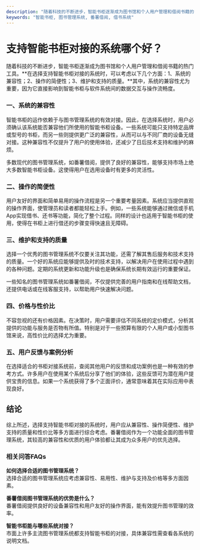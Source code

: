 ```yaml
---
description: "随着科技的不断进步，智能书柜逐渐成为图书馆和个人用户管理和借阅书籍的热门工具。**在选择支持智能书柜对接的系统时，可以考虑以下几个方面：1、系统的兼容性；2、操作的简便性；3、维护和支持的质量。**其中，系统的兼容性尤为重要，因为它直接影响到智能书柜与软件系统间的数据交互与操作流畅度。"
keywords: "智能书柜, 图书管理系统, 番薯借阅, 借书系统"
---
```

# 支持智能书柜对接的系统哪个好？

随着科技的不断进步，智能书柜逐渐成为图书馆和个人用户管理和借阅书籍的热门工具。**在选择支持智能书柜对接的系统时，可以考虑以下几个方面：1、系统的兼容性；2、操作的简便性；3、维护和支持的质量。**其中，系统的兼容性尤为重要，因为它直接影响到智能书柜与软件系统间的数据交互与操作流畅度。

### 一、系统的兼容性

智能书柜的运作依赖于与图书管理系统的有效对接。因此，在选择系统时，用户必须确认该系统能否兼容他们所使用的智能书柜设备。一些系统可能只支持特定品牌或型号的书柜，而另一些则提供更广泛的兼容性，从而可以与不同厂商的设备无缝对接。这种兼容性不仅提升了用户的使用体验，还减少了日后技术支持和维护的麻烦。

多数现代的图书管理系统，如番薯借阅，提供了良好的兼容性，能够支持市场上绝大多数智能书柜设备。这使得用户在选用设备时有更多的灵活性。

### 二、操作的简便性

用户友好的界面和简单易用的操作流程是另一个重要考量因素。系统应当提供直观的操作界面，使管理员和读者都能轻松上手。例如，一些系统能够通过微信或手机App实现借书、还书等功能，简化了整个过程。同样的设计也适用于智能书柜的使用，使得在书柜上进行借还的步骤变得快速且无障碍。

### 三、维护和支持的质量

选择一个优秀的图书管理系统不仅要关注其功能，还需了解其售后服务和技术支持的质量。一个好的系统应能够提供及时的技术支持，以解决用户在使用过程中遇到的各种问题。定期的系统更新和功能升级也是确保系统长期有效运行的重要保证。

一些知名的图书管理系统如番薯借阅，不仅提供完善的用户指南和在线帮助文档，还提供电话或在线客服支持，以帮助用户快速解决问题。

### 四、价格与性价比

不容忽视的还有价格因素。在决策时，用户需要评估不同系统的定价模式，分析其提供的功能与服务是否物有所值。特别是对于一些预算有限的个人用户或小型图书馆来说，高性价比的选择尤为重要。

### 五、用户反馈与案例分析

在选择适合的书柜对接系统前，查阅其他用户的反馈和成功案例也是一种有效的参考方式。许多用户在使用某个系统后分享了他们的体验，这些反馈可为潜在用户提供宝贵的信息。如果一个系统获得了多个正面评价，通常意味着其在实际应用中表现良好。

## 结论

综上所述，选择支持智能书柜对接的系统时，用户应从兼容性、操作简便性、维护支持的质量和性价比等多方面进行综合考虑。番薯借阅作为一个功能全面的图书管理系统，其较高的兼容性和优质的用户体验都让其成为众多用户的优先选择。

### 相关问答FAQs

**如何选择合适的图书管理系统？**  
选择合适的图书管理系统应考虑兼容性、易用性、维护与支持及价格等多方面因素。

**番薯借阅图书管理系统的优势是什么？**  
番薯借阅提供良好的设备兼容性和用户友好的操作界面，能有效提升图书管理的效率。

**智能书柜能与哪些系统对接？**  
市面上许多主流图书管理系统都支持智能书柜的对接，具体兼容性需查看各系统的说明文档。
